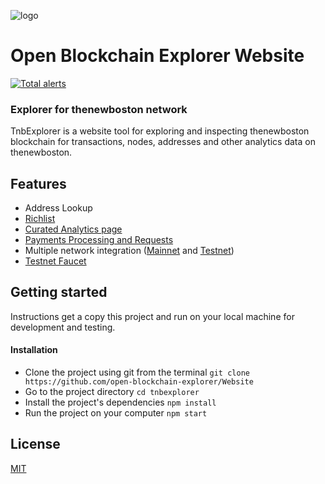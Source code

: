 ![logo](https://avatars.githubusercontent.com/u/76010324?s=50&v=4)

# Open Blockchain Explorer Website

[![Total alerts](https://img.shields.io/lgtm/alerts/g/open-blockchain-explorer/Website.svg?logo=lgtm&logoWidth=18)](https://lgtm.com/projects/g/open-blockchain-explorer/Website/alerts/)

### Explorer for thenewboston network
TnbExplorer is a website tool for exploring and inspecting thenewboston blockchain for transactions, nodes, addresses and other analytics data on thenewboston.

## Features
- Address Lookup
- [Richlist](https://tnbexplorer.com/tnb/rich-list)
- [Curated Analytics page](https://tnbexplorer.com/tnb/stats)
- [Payments Processing and Requests](https://tnbexplorer.com/tnb/payment-request)
- Multiple network integration ([Mainnet](https://tnbexplorer.com/tnb/) and [Testnet](https://tnbexplorer.com/testnet/))
- [Testnet Faucet](https://tnbexplorer.com/testnet/faucet)

## Getting started
Instructions get a copy this project and run on your local machine for development and testing.

#### Installation
- Clone the project using git from the terminal
    ```git clone https://github.com/open-blockchain-explorer/Website```
- Go to the project directory
    ```cd tnbexplorer```
- Install the project's dependencies
    ```npm install```
- Run the project on your computer
    ```npm start```

## License
[MIT](https://choosealicense.com/licenses/mit/)
